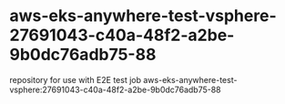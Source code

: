 # aws-eks-anywhere-test-vsphere-27691043-c40a-48f2-a2be-9b0dc76adb75-88
repository for use with E2E test job aws-eks-anywhere-test-vsphere:27691043-c40a-48f2-a2be-9b0dc76adb75-88
